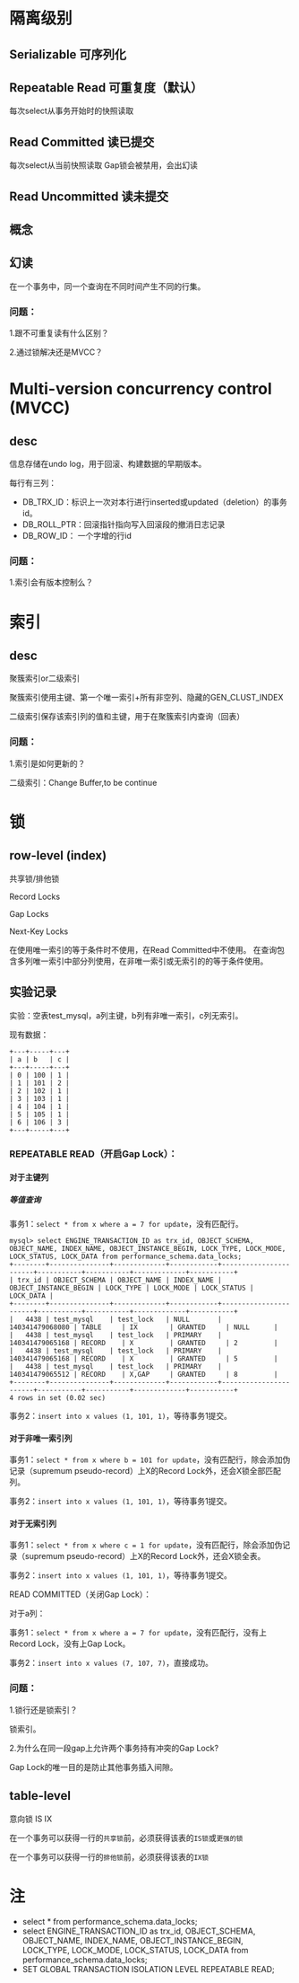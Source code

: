 # 隔离级别

## Serializable 可序列化
## Repeatable Read 可重复度（默认）
每次select从事务开始时的快照读取
## Read Committed 读已提交
每次select从当前快照读取
Gap锁会被禁用，会出幻读
## Read Uncommitted 读未提交

## 概念

## 幻读
在一个事务中，同一个查询在不同时间产生不同的行集。

### 问题：
1.跟不可重复读有什么区别？

2.通过锁解决还是MVCC？

# Multi-version concurrency control (MVCC) 
## desc
信息存储在undo log，用于回滚、构建数据的早期版本。

每行有三列：

- DB_TRX_ID：标识上一次对本行进行inserted或updated（deletion）的事务id。
- DB_ROLL_PTR：回滚指针指向写入回滚段的撤消日志记录
- DB_ROW_ID： 一个字增的行id

### 问题：
1.索引会有版本控制么？

# 索引
## desc
聚簇索引or二级索引

聚簇索引使用主键、第一个唯一索引+所有非空列、隐藏的GEN_CLUST_INDEX

二级索引保存该索引列的值和主键，用于在聚簇索引内查询（回表）

### 问题：
1.索引是如何更新的？

二级索引：Change Buffer,to be continue

# 锁

## row-level (index)
共享锁/排他锁

Record Locks

Gap Locks

Next-Key Locks

在使用唯一索引的等于条件时不使用，在Read Committed中不使用。
在查询包含多列唯一索引中部分列使用，在非唯一索引或无索引的的等于条件使用。

## 实验记录

实验：空表test_mysql，a列主键，b列有非唯一索引，c列无索引。

现有数据：

```
+---+-----+---+
| a | b   | c |
+---+-----+---+
| 0 | 100 | 1 |
| 1 | 101 | 2 |
| 2 | 102 | 1 |
| 3 | 103 | 1 |
| 4 | 104 | 1 |
| 5 | 105 | 1 |
| 6 | 106 | 3 |
+---+-----+---+
```

### REPEATABLE READ（开启Gap Lock）：

#### 对于主键列

##### 等值查询

事务1：```select * from x where a = 7 for update```，没有匹配行。
```
mysql> select ENGINE_TRANSACTION_ID as trx_id, OBJECT_SCHEMA, OBJECT_NAME, INDEX_NAME, OBJECT_INSTANCE_BEGIN, LOCK_TYPE, LOCK_MODE, LOCK_STATUS, LOCK_DATA from performance_schema.data_locks;
+--------+---------------+-------------+------------+-----------------------+-----------+-----------+-------------+-----------+
| trx_id | OBJECT_SCHEMA | OBJECT_NAME | INDEX_NAME | OBJECT_INSTANCE_BEGIN | LOCK_TYPE | LOCK_MODE | LOCK_STATUS | LOCK_DATA |
+--------+---------------+-------------+------------+-----------------------+-----------+-----------+-------------+-----------+
|   4438 | test_mysql    | test_lock   | NULL       |       140341479068080 | TABLE     | IX        | GRANTED     | NULL      |
|   4438 | test_mysql    | test_lock   | PRIMARY    |       140341479065168 | RECORD    | X         | GRANTED     | 2         |
|   4438 | test_mysql    | test_lock   | PRIMARY    |       140341479065168 | RECORD    | X         | GRANTED     | 5         |
|   4438 | test_mysql    | test_lock   | PRIMARY    |       140341479065512 | RECORD    | X,GAP     | GRANTED     | 8         |
+--------+---------------+-------------+------------+-----------------------+-----------+-----------+-------------+-----------+
4 rows in set (0.02 sec)
```

事务2：```insert into x values (1, 101, 1)```，等待事务1提交。

#### 对于非唯一索引列

事务1：```select * from x where b = 101 for update```，没有匹配行，除会添加伪记录（supremum pseudo-record）上X的Record Lock外，还会X锁全部匹配列。

事务2：```insert into x values (1, 101, 1)```，等待事务1提交。

#### 对于无索引列

事务1：```select * from x where c = 1 for update```，没有匹配行，除会添加伪记录（supremum pseudo-record）上X的Record Lock外，还会X锁全表。

事务2：```insert into x values (1, 101, 1)```，等待事务1提交。

READ COMMITTED（关闭Gap Lock）：

对于a列：

事务1：`select * from x where a = 7 for update`，没有匹配行，没有上Record Lock，没有上Gap Lock。

事务2：`insert into x values (7, 107, 7)`，直接成功。

### 问题：
1.锁行还是锁索引？

锁索引。

2.为什么在同一段gap上允许两个事务持有冲突的Gap Lock?

Gap Lock的唯一目的是防止其他事务插入间隙。


## table-level
意向锁 IS IX

在一个事务可以获得一行的`共享锁`前，必须获得该表的`IS锁`或`更强的锁`

在一个事务可以获得一行的`排他锁`前，必须获得该表的`IX锁`



# 注
- select * from performance_schema.data_locks;
- select ENGINE_TRANSACTION_ID as trx_id, OBJECT_SCHEMA, OBJECT_NAME, INDEX_NAME, OBJECT_INSTANCE_BEGIN, LOCK_TYPE, LOCK_MODE, LOCK_STATUS, LOCK_DATA from performance_schema.data_locks;
- SET GLOBAL TRANSACTION ISOLATION LEVEL REPEATABLE READ;